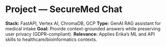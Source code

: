 # Project — SecureMed Chat

**Stack:** FastAPI, Vertex AI, ChromaDB, GCP
**Type:** GenAI RAG assistant for medical intake
**Goal:** Provide context-grounded answers while preserving user privacy (GDPR-compliant).
**Relevance:** Applies Erika’s ML and API skills to healthcare/bioinformatics contexts.
